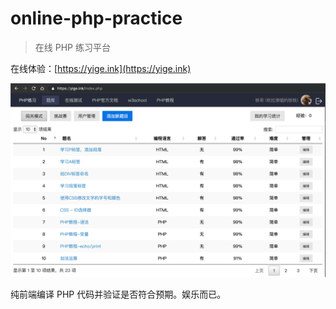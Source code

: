 # online-php-practice

> 在线 PHP 练习平台

在线体验：[https://yige.ink](https://yige.ink)

![预览图](preview.png)

纯前端编译 PHP 代码并验证是否符合预期。娱乐而已。
